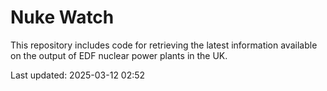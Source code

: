# Nuke Watch

This repository includes code for retrieving the latest information available on the output of EDF nuclear power plants in the UK.

Last updated: 2025-03-12 02:52